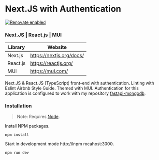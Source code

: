 # Next.JS with Authentication

[![Renovate enabled](https://img.shields.io/badge/renovate-enabled-brightgreen.svg)](https://renovatebot.com/)

### Next.JS | React.js | MUI

| Library  | Website                  |
| -------- | ------------------------ |
| Next.js  | https://nextjs.org/docs/ |
| React.js | https://reactjs.org/     |
| MUI      | https://mui.com/         |

Next.JS & React.JS (TypeScript) front-end with authentication. Linting with Eslint Airbnb Style Guide. Themed with MUI. Authentication for this application is configured to work with my repository [fastapi-mongodb].

### Installation

> Note: Requires [Node].

Install NPM packages.

```sh
npm install
```

Start in development mode http://lnpm rocahost:3000.

```sh
npm run dev
```

[//]: # "These are reference links used in the body of this note and get stripped out when the markdown processor does its job. There is no need to format nicely because it shouldn't be seen."
[node]: https://nodejs.org/en/download/
[fastapi-mongodb]: https://github.com/daniel-smyth/fastapi-mongodb
